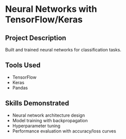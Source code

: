 # Neural Networks with TensorFlow/Keras

## Project Description
Built and trained neural networks for classification tasks.

## Tools Used
- TensorFlow
- Keras
- Pandas

## Skills Demonstrated
- Neural network architecture design
- Model training with backpropagation
- Hyperparameter tuning
- Performance evaluation with accuracy/loss curves
